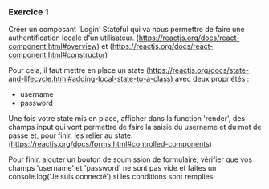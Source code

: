 ### Exercice 1

Créer un composant 'Login' Stateful qui va nous permettre de faire une authentification locale d'un utilisateur.
(https://reactjs.org/docs/react-component.html#overview) et
(https://reactjs.org/docs/react-component.html#constructor)

Pour cela, il faut mettre en place un state (https://reactjs.org/docs/state-and-lifecycle.html#adding-local-state-to-a-class) avec deux propriétés :
- username
- password

Une fois votre state mis en place, afficher dans la function 'render', des champs input qui vont permettre de faire la saisie du username et du mot de passe et, pour finir, les relier au state. (https://reactjs.org/docs/forms.html#controlled-components)

Pour finir, ajouter un bouton de soumission de formulaire, vérifier que vos champs 'username' et 'password' ne sont pas vide et faites un console.log('Je suis connecté') si les conditions sont remplies